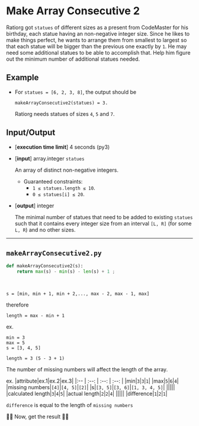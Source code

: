 # Make Array Consecutive 2

Ratiorg got `statues` of different sizes as a present from CodeMaster for his birthday, each statue having an non-negative integer size. Since he likes to make things perfect, he wants to arrange them from smallest to largest so that each statue will be bigger than the previous one exactly by `1`. He may need some additional statues to be able to accomplish that. Help him figure out the minimum number of additional statues needed.

## Example

* For `statues = [6, 2, 3, 8]`, the output should be
  
  `makeArrayConsecutive2(statues) = 3.`
  
  Ratiorg needs statues of sizes `4`, `5` and `7`.

## Input/Output

* [**execution time limit**] 4 seconds (py3)
* [**input**] array.integer `statues`

  An array of distinct non-negative integers.

    * Guaranteed constraints:
      * `1 ≤ statues.length ≤ 10`.
      * `0 ≤ statues[i] ≤ 20`.
* [**output**] integer
    
    The minimal number of statues that need to be added to existing `statues` such that it contains every integer size from an interval `[L, R]` (for some `L, R`) and no other sizes.

---

`makeArrayConsecutive2.py`
---

```python
def makeArrayConsecutive2(s):
    return max(s) - min(s) - len(s) + 1 ;
```
<br />

`s = [min, min + 1, min + 2,..., max - 2, max - 1, max]`

therefore

`length = max - min + 1`

ex.
```
min = 3
max = 5
s = [3, 4, 5]

length = 3 (5 - 3 + 1)
```

The number of missing numbers will affect the length of the array.

ex.
|attribute|ex.1|ex.2|ex.3|
|:-- | :--: | :--: | :--: |
|min|`3`|`3`|`1`|
|max|`5`|`6`|`4`|
|missing numbers|`[4]`|`[4, 5]`|`[2]`|
|s|`[3, 5]`|`[3, 6]`|`[1, 3, 4, 5]`|
|||||
|calculated length|`3`|`4`|`5`|
|actual length|`2`|`2`|`4`|
|||||
|difference|`1`|`2`|`1`|
<br />

`difference` is equal to the length of `missing numbers` 


🥳🥳 Now, get the result 🥳🥳